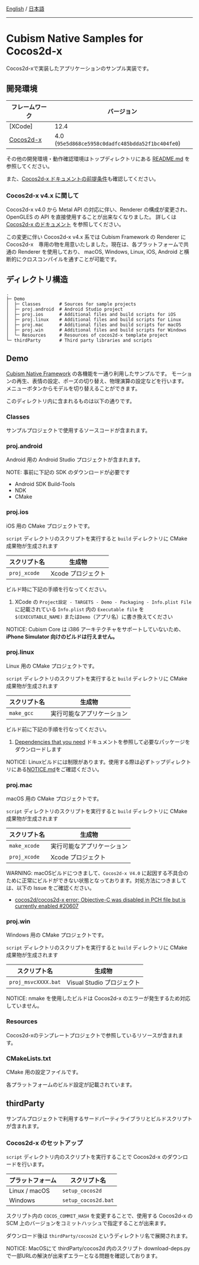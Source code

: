 [English](README.md) / [日本語](README.ja.md)

---

# Cubism Native Samples for Cocos2d-x

Cocos2d-xで実装したアプリケーションのサンプル実装です。


## 開発環境

| フレームワーク | バージョン |
| --- | --- |
| [XCode] | 12.4 |
| [Cocos2d-x] | 4.0 (`95e5d868ce5958c0dadfc485bdda52f1bc404fe0`) |

その他の開発環境・動作確認環境はトップディレクトリにある [README.md](../../README.ja.md) を参照してください。

また、[Cocos2d-x ドキュメントの前提条件]も確認してください。

[Cocos2d-x ドキュメントの前提条件]: https://docs.cocos2d-x.org/cocos2d-x/v3/en/installation/prerequisites.html

### Cocos2d-x v4.x に関して

Cocos2d-x v4.0 から Metal API の対応に伴い、Renderer の構成が変更され、OpenGLES の API を直接使用することが出来なくなりました。
詳しくは [Cocos2d-x のドキュメント](https://docs.cocos2d-x.org/cocos2d-x/v4/en/upgradeGuide/) を参照してください。

この変更に伴い Cocos2d-x v4.x 系では Cubism Framework の Renderer に Cocos2d-x　専用の物を用意いたしました。現在は、各プラットフォームで共通の Renderer を使用しており、 macOS, Windows, Linux, iOS, Android と横断的にクロスコンパイルを通すことが可能です。


## ディレクトリ構造

```
.
├─ Demo
│  ├─ Classes       # Sources for sample projects
│  ├─ proj.android  # Android Studio project
│  ├─ proj.ios      # Additional files and build scripts for iOS
│  ├─ proj.linux    # Additional files and build scripts for Linux
│  ├─ proj.mac      # Additional files and build scripts for macOS
│  ├─ proj.win      # Additional files and build scripts for Windows
│  └─ Resources     # Resources of cocos2d-x template project
└─ thirdParty       # Third party libraries and scripts
```


## Demo

[Cubism Native Framework] の各機能を一通り利用したサンプルです。
モーションの再生、表情の設定、ポーズの切り替え、物理演算の設定などを行います。
メニューボタンからモデルを切り替えることができます。

[Cubism Native Framework]: https://github.com/Live2D/CubismNativeFramework

このディレクトリ内に含まれるものは以下の通りです。

### Classes

サンプルプロジェクトで使用するソースコードが含まれます。

### proj.android

Android 用の Android Studio プロジェクトが含まれます。

NOTE: 事前に下記の SDK のダウンロードが必要です

* Android SDK Build-Tools
* NDK
* CMake

### proj.ios

iOS 用の CMake プロジェクトです。

`script` ディレクトリのスクリプトを実行すると `build` ディレクトリに CMake 成果物が生成されます

| スクリプト名 | 生成物 |
| --- | --- |
| `proj_xcode` | Xcode プロジェクト |

ビルド時に下記の手順を行なってください。

1. XCode の `Project設定 - TARGETS - Demo - Packaging - Info.plist File`　に記載されている `Info.plist` 内の `Executable file` を `$(EXECUTABLE_NAME)` または`Demo`（アプリ名）に書き換えてください

NOTICE: Cubism Core は i386 アーキテクチャをサポートしていないため、**iPhone Simulator 向けのビルドは行えません。**

### proj.linux

Linux 用の CMake プロジェクトです。

`script` ディレクトリのスクリプトを実行すると `build` ディレクトリに CMake 成果物が生成されます

| スクリプト名 | 生成物 |
| --- | --- |
| `make_gcc` | 実行可能なアプリケーション |

ビルド前に下記の手順を行なってください。

1. [Dependencies that you need] ドキュメントを参照して必要なパッケージをダウンロードします

[Dependencies that you need]: https://docs.cocos2d-x.org/cocos2d-x/v4/en/installation/Linux.html#dependencies-that-you-need

NOTICE: Linuxビルドには制限があります。使用する際は必ずトップディレクトリにある[NOTICE.md](../../NOTICE.md)をご確認ください。

### proj.mac

macOS 用の CMake プロジェクトです。

`script` ディレクトリのスクリプトを実行すると `build` ディレクトリに CMake 成果物が生成されます

| スクリプト名 | 生成物 |
| --- | --- |
| `make_xcode` | 実行可能なアプリケーション |
| `proj_xcode` | Xcode プロジェクト |

WARNING: macOSビルドにつきまして、`Cocos2d-x V4.0` に起因する不具合のために正常にビルドができない状態となっております。対処方法につきましては、以下の Issue をご確認ください。

* [cocos2d/cocos2d-x error: Objective-C was disabled in PCH file but is currently enabled
#20607
](https://github.com/cocos2d/cocos2d-x/issues/20607#issuecomment-780266298)

### proj.win

Windows 用の CMake プロジェクトです。

`script` ディレクトリのスクリプトを実行すると `build` ディレクトリに CMake 成果物が生成されます

| スクリプト名 | 生成物 |
| --- | --- |
| `proj_msvcXXXX.bat` | Visual Studio プロジェクト |

NOTICE: nmake を使用したビルドは Cocos2d-x のエラーが発生するため対応していません。

### Resources

Cocos2d-xのテンプレートプロジェクトで参照しているリソースが含まれます。

### CMakeLists.txt

CMake 用の設定ファイルです。

各プラットフォームのビルド設定が記載されています。


## thirdParty

サンプルプロジェクトで利用するサードパーティライブラリとビルドスクリプトが含まれます。

### Cocos2d-x のセットアップ

`script` ディレクトリ内のスクリプトを実行することで Cocos2d-x のダウンロードを行います。

| プラットフォーム | スクリプト名 |
| --- | --- |
| Linux / macOS | `setup_cocos2d` |
| Windows | `setup_cocos2d.bat` |

スクリプト内の `COCOS_COMMIT_HASH` を変更することで、使用する Cocos2d-x の SCM 上のバージョンをコミットハッシュで指定することが出来ます。

ダウンロード後は `thirdParty/cocos2d` というディレクトリ名で展開されます。

[Cocos2d-x]: https://cocos2d-x.org/

NOTICE: MacOSにて thirdParty/cocos2d 内のスクリプト download-deps.py で一部URLの解決が出来ずエラーとなる問題を確認しております。
